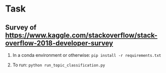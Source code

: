 # Task 
  
## Survey of https://www.kaggle.com/stackoverflow/stack-overflow-2018-developer-survey

1) In a conda environment or otherwise: `pip install -r requirements.txt`

2) To run: `python run_topic_classification.py`

